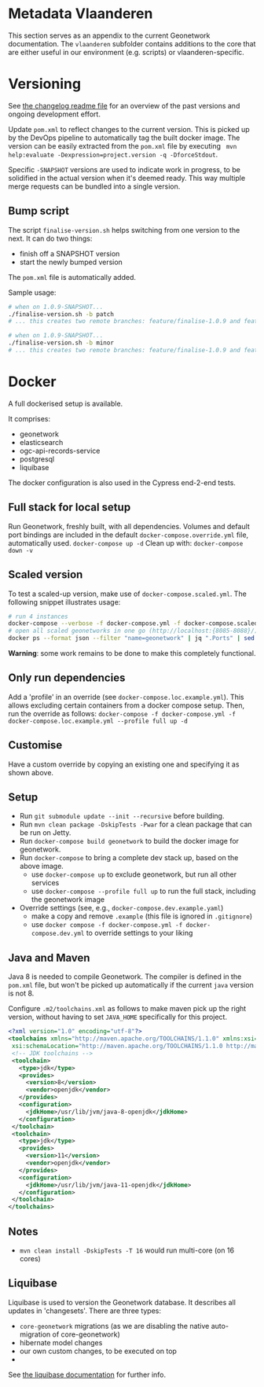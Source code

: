 # Metadata Vlaanderen

This section serves as an appendix to the current Geonetwork documentation. The `vlaanderen` subfolder contains additions
to the core that are either useful in our environment (e.g. scripts) or vlaanderen-specific.


# Versioning

See [the changelog readme file](./CHANGELOG.md) for an overview of the past versions and ongoing development effort.

Update `pom.xml` to reflect changes to the current version. This is picked up by the DevOps pipeline to automatically tag the built docker image. The version can be easily extracted from the `pom.xml` file by executing ` mvn help:evaluate -Dexpression=project.version -q -DforceStdout`.

Specific `-SNAPSHOT` versions are used to indicate work in progress, to be solidified in the actual version when it's deemed ready. This way multiple merge requests can be bundled into a single version. 

## Bump script

The script `finalise-version.sh` helps switching from one version to the next. It can do two things:
- finish off a SNAPSHOT version
- start the newly bumped version

The `pom.xml` file is automatically added.

Sample usage:
```bash
# when on 1.0.9-SNAPSHOT...
./finalise-version.sh -b patch
# ... this creates two remote branches: feature/finalise-1.0.9 and feature/start-1.0.10-SNAPSHOT

# when on 1.0.9-SNAPSHOT...
./finalise-version.sh -b minor
# ... this creates two remote branches: feature/finalise-1.0.9 and feature/start-1.1.0-SNAPSHOT
```

# Docker

A full dockerised setup is available. 

It comprises:
- geonetwork
- elasticsearch
- ogc-api-records-service
- postgresql
- liquibase

The docker configuration is also used in the Cypress end-2-end tests. 

## Full stack for local setup
Run Geonetwork, freshly built, with all dependencies. Volumes and default port bindings are included in the default `docker-compose.override.yml` file, automatically used.
`docker-compose up -d` 
Clean up with:
`docker-compose down -v`

## Scaled version
To test a scaled-up version, make use of `docker-compose.scaled.yml`. The following snippet illustrates usage:

```bash
# run 4 instances
docker-compose --verbose -f docker-compose.yml -f docker-compose.scaled.yml up --scale geonetwork=4 geonetwork -d
# open all scaled geonetworks in one go (http://localhost:{8085-8088}/):
docker ps --format json --filter "name=geonetwork" | jq ".Ports" | sed -E "s/.*:([0-9]{4})->.*/http:\/\/localhost:\1/" | while read -r url; do xdg-open "$url"; done
```

**Warning**: some work remains to be done to make this completely functional.

## Only run dependencies
Add a 'profile' in an override (see `docker-compose.loc.example.yml`). This allows excluding certain containers from a 
docker compose setup. Then, run the override as follows:
`docker-compose -f docker-compose.yml -f docker-compose.loc.example.yml --profile full up -d`

## Customise
Have a custom override by copying an existing one and specifying it as shown above.


## Setup
- Run `git submodule update --init --recursive` before building.
- Run `mvn clean package -DskipTests -Pwar` for a clean package that can be run on Jetty.
- Run `docker-compose build geonetwork` to build the docker image for geonetwork.
- Run `docker-compose` to bring a complete dev stack up, based on the above image.
  - use `docker-compose up` to exclude geonetwork, but run all other services
  - use `docker-compose --profile full up` to run the full stack, including the geonetwork image
- Override settings (see, e.g., `docker-compose.dev.example.yaml`)
  - make a copy and remove `.example` (this file is ignored in `.gitignore`) 
  - use `docker compose -f docker-compose.yml -f docker-compose.dev.yml` to override settings to your liking
  
## Java and Maven

Java 8 is needed to compile Geonetwork. The compiler is defined in the `pom.xml` file, but won't be picked up automatically if the current `java` version is not 8. 

Configure `.m2/toolchains.xml` as follows to make maven pick up the right version, without having to set `JAVA_HOME` specifically for this project.

```xml
<?xml version="1.0" encoding="utf-8"?>
<toolchains xmlns="http://maven.apache.org/TOOLCHAINS/1.1.0" xmlns:xsi="http://www.w3.org/2001/XMLSchema-instance"
 xsi:schemaLocation="http://maven.apache.org/TOOLCHAINS/1.1.0 http://maven.apache.org/xsd/toolchains-1.1.0.xsd">
 <!-- JDK toolchains -->
 <toolchain>
   <type>jdk</type>
   <provides>
     <version>8</version>
     <vendor>openjdk</vendor>
   </provides>
   <configuration>
     <jdkHome>/usr/lib/jvm/java-8-openjdk</jdkHome>
   </configuration>
 </toolchain>
 <toolchain>
   <type>jdk</type>
   <provides>
     <version>11</version>
     <vendor>openjdk</vendor>
   </provides>
   <configuration>
     <jdkHome>/usr/lib/jvm/java-11-openjdk</jdkHome>
   </configuration>
 </toolchain>
</toolchains>
```

## Notes
- `mvn clean install -DskipTests -T 16` would run multi-core (on 16 cores)

## Liquibase
Liquibase is used to version the Geonetwork database. It describes all updates in 'changesets'. There are three types:
- `core-geonetwork` migrations (as we are disabling the native auto-migration of core-geonetwork)
- hibernate model changes
- our own custom changes, to be executed on top
- 
See [the liquibase documentation](/liquibase/README.md) for further info.
